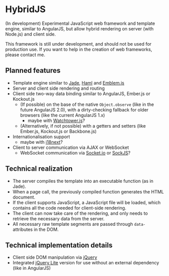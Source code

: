 HybridJS
========

(In development) Experimental JavaScript web framework and template engine, similar to AngularJS, but allow hybrid rendering on server (with Node.js) and client side.

This framework is still under development, and should not be used for production use. If you want to help in the creation of web frameworks, please contact me.

## Planned features

* Template engine similar to [Jade](http://jade-lang.com), [Haml](http://haml.info) and [Emblem.js](http://emblemjs.com)
* Server and client side rendering and routing
* Client side two-way data binding similar to AngularJS, Ember.js or Kockout.js
  * (If possible) on the base of the native `Object.observe` (like in the future AngularJS 2.0), with a dirty-checking fallback for older browsers (like the current AngularJS 1.x)
    * maybe with [Watchtower.js](https://github.com/angular/watchtower.js/)?
  * (Alternatively, if not possible) with a getters and setters (like Ember.js, Kockout.js or Backbone.js)
* Internationalisation support
  * maybe with [i18next](http://i18next.com)?
* Client to server communication via AJAX or WebSocket
  * WebSocket communication via [Socket.io](https://github.com/Automattic/socket.io) or [SockJS](https://github.com/sockjs/sockjs-node)?

## Technical realization

* The server compiles the template into an executable function (as in Jade).
* When a page call, the previously compiled function generates the HTML document.
* If the client supports JavaScript, a JavaScript file will be loaded, which contains all the code needed for client-side rendering.
* The client can now take care of the rendering, and only needs to retrieve the necessary data from the server.
* All necessary raw template segments are passed through `data-` attributes in the DOM.

## Technical implementation details

* Client side DOM manipulation via [jQuery](http://jquery.com)
* Integrated [jQuery Lite](https://docs.angularjs.org/api/ng/function/angular.element) version for use without an external dependency (like in AngularJS)
